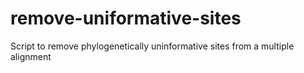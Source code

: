 # remove-uniformative-sites
Script to remove phylogenetically uninformative sites from a multiple alignment
